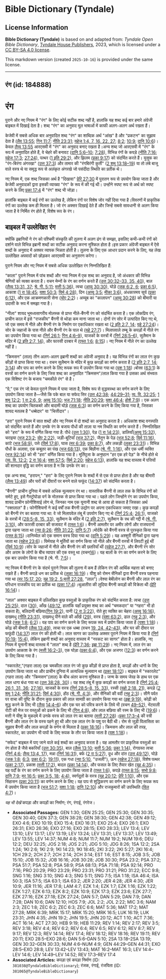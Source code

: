 # Bible Dictionary (Tyndale)

## License Information

**Bible Dictionary (Tyndale)** is based on and adapted from: _Tyndale Open Bible Dictionary_, [Tyndale House Publishers](https://tyndaleopenresources.com/), 2023, which is licensed under a [CC BY-SA 4.0 license](https://creativecommons.org/licenses/by-sa/4.0/legalcode.en).

This markdown version (created `2025-10-16`) is provided under the same license.



--------------------------------

## रंग (id: 184888)

रंग
===

पुराने और नए नियम में "रंग" के लिए कोई सटीक शब्द नहीं है, हालांकि यह शब्द कई बार हमारे अंग्रेजी बाइबल में दिखाई देता है। शब्द "रंग" का अनुवाद मूल भाषाओं में काफी अलग\-अलग अर्थ रखता हैं।

केजेवी में सबसे अधिक बार अनुवादित शब्द "रंग" का शाब्दिक अर्थ "आंख" है और "प्रकटन" का सुझाव देता है ([लैव 13:55](https://ref.ly/Lev13:55); [गिन 11:7](https://ref.ly/Num11:7); [नीति 23:31](https://ref.ly/Prov23:31); [यहेज 1:4, 7, 16, 22, 27](https://ref.ly/Ezek1:4); [8:2](https://ref.ly/Ezek8:2); [10:9](https://ref.ly/Ezek10:9); [दानि 10:6](https://ref.ly/Dan10:6))। केवल [लैव्य 13:55](https://ref.ly/Lev13:55) आरएसवी में "रंग" का अनुवाद बनाए रखता है।अन्य शब्द जो आरएसवी में "रंग" के रूप में अनुवादित होते हैं, वे चेहरे की बनावट ([दानि 5:6–10](https://ref.ly/Dan5:6-Dan5:10); [7:28](https://ref.ly/Dan7:28)), विभिन्न रंगों के कपड़े ([नीति 7:16](https://ref.ly/Prov7:16); [यहेज 17:3](https://ref.ly/Ezek17:3); [27:24](https://ref.ly/Ezek27:24)), पत्थर ([1 इति 29:2](https://ref.ly/1Chr29:2)), और झिलम ([प्रका 9:17](https://ref.ly/Rev9:17)) को संदर्भित करते हैं। युसुफ का "रंग\-बिरंगा अंगरखा" ([उत्त 37:3](https://ref.ly/Gen37:3)) और तामार की "रंगबिरंगी कुर्ती" ([2 शमू 13:18–19](https://ref.ly/2Sam13:18-2Sam13:19)) या तो लंबे बाजू वाले वस्त्र थे या समृद्ध रूप से अलंकृत अंगरखे जो पसंदीदा स्थिति का प्रतीक थे।

नए नियम में, एक शब्द जिसका अर्थ है "दिखावा" [प्रेरि 27:30](https://ref.ly/Acts27:30) में पुरातन रूप से उपयोग किया जाता है और केजेवी अनुवादकों द्वारा इसकी व्याख्या "रंग" के रूप में की गई थी। उन्होंने स्पष्ट रूप से अर्थ को स्पष्ट करने के लिए [प्रका 17:4](https://ref.ly/Rev17:4) में "रंग" शब्द भी जोड़ा।

हालांकि बाइबल में कई रंगों का उल्लेख है, लेकिन रंगों पर विशेष जोर नहीं दिया गया है।विवरणों में प्राकृतिक रंगों का उल्लेख कम ही मिलता है। जो रंग अक्सर दिखाई देते हैं और जिन्हें सबसे सावधानी से अलग किया जाता है वे निर्मित रंग होते हैं, विशेष रूप के रंग।

बाइबल में उल्लेखित रंग
----------------------

क्योंकि इब्रानियों ने रंग को पश्चिमी संस्कृति की तुलना में अलग ढंग से समझा, इसलिए कभी\-कभी रंगों को दर्शाने वाले विभिन्न इब्रानी शब्दों का सटीक अनुवाद करना मुश्किल होता है।इस प्रकार अंग्रेजी बाइबल में ऐसे शब्दों के अनुवाद में अक्सर व्यापक भिन्नता होती है। तुलना के लिए एक आधार प्रदान करने के लिए, यह लेख उल्लेखित अपवादों को छोड़कर आरएसवी का अनुसरण करेगा।

पुराने नियम और नए नियम में सबसे अधिक उल्लेखित रंग निम्नलिखित हैं:

“काला” पुराने नियम में पांच शब्दों और नया नियम में एक शब्द का अनुवाद है, जो अंधकार की विभिन्न श्रेणियों को व्यक्त करता है। वचन मेम्नों के रंग का वर्णन करते हैं ([उत्त 30:32–33, 35, 40](https://ref.ly/Gen30:32-Gen30:33)), बाल ([लैव्य 13:31, 37](https://ref.ly/Lev13:31); [श्रे. गी. 5:11](https://ref.ly/Song5:11); [मत्ती 5:36](https://ref.ly/Matt5:36)), त्वचा ([अय्यू 30:30](https://ref.ly/Job30:30)), घोड़े ([जक 6:2, 6](https://ref.ly/Zech6:2); [प्रका 6:5](https://ref.ly/Rev6:5)), आकाश ([1 रा 18:45](https://ref.ly/1Kgs18:45); [यशा 50:3](https://ref.ly/Isa50:3); [यिर्म 4:28](https://ref.ly/Jer4:28)), दिन ([अय्यू 3:5](https://ref.ly/Job3:5); [मीका 3:6](https://ref.ly/Mic3:6)), अंधकारमय सूर्य ([प्रका 6:12](https://ref.ly/Rev6:12)), और एक आक्रमणकारी सेना ([योए 2:2](https://ref.ly/Joel2:2))। अय्यूब का "कालापन" ([अय्यू 30:28](https://ref.ly/Job30:28)) को बीमारी या उदासी के रूप में समझा गया है।

"नीला" शायद भूमध्यसागरीय मोलस्क से प्राप्त नीले\-बैंगनी रंग को संदर्भित करता है। एक लोकप्रिय रंग, प्राचीन काल में इसे "राजकीय" बैंगनी से थोडा कम माना जाता था। दोनों रंग सोर में उत्पादित किए गए थे, जो एक समय में नीले और बैंगनी रंग के निर्माण पर एकाधिकार रखता था ([2 इति 2:7, 14](https://ref.ly/2Chr2:7); [यहे 27:24](https://ref.ly/Ezek27:24))।सोर के जहाजों के पास नीले और बैंगनी रंग के पाल थे ([यहे 27:7](https://ref.ly/Ezek27:7))। मिलापवाले तम्बू के कपड़ों में नीले रंग का उपयोग किया गया था ([निर्ग 26:1](https://ref.ly/Exod26:1); [गिन 4:6–9](https://ref.ly/Num4:6-Num4:9)), याजकों के वस्त्रों में ([निर्ग 28:5–6](https://ref.ly/Exod28:5-Exod28:6)), सुलैमान के मंदिर में ([2 इति 2:7, 14](https://ref.ly/2Chr2:7)), और फारसी दरबार में ([एस्त 1:6](https://ref.ly/Esth1:6); [8:15](https://ref.ly/Esth8:15))। नए नियम में नीले रंग का उल्लेख नहीं है।

“क्रिमसन” (लाल) तीन अलग\-अलग इब्रानी शब्दों का अंग्रेजी अनुवाद है। यह विभिन्न रंगों का लाल रंग कुछ कीड़ों से प्राप्त किया गया था। वचन सुलैमान के मंदिर में कुछ कपड़ों का वर्णन करता है ([2 इति 2:7, 14](https://ref.ly/2Chr2:7); [3:14](https://ref.ly/2Chr3:14)) और पाप का वर्णन करने के लिए रूपक रूप में उपयोग किया गया था ([यश 1:18](https://ref.ly/Isa1:18))।बोस्रा ([63:1](https://ref.ly/Isa63:1)) के वस्त्रों का वर्णन करने के लिए जिस शब्द का अनुवादित "क्रिमसन"/लाल किया गया है उसका अर्थ संभवतः एक विशिष्ट रंग के बजाय "चमकीले रंग" से है।

“ग्रे,” एक रंग जो केवल पुराने नियम में पाया जाता है, विशेष रूप से वृद्धावस्था का वर्णन करने के लिए उपयोग किया जाता है—जैसे कि पके बाल या सफेद सिर ([उत्त 42:38](https://ref.ly/Gen42:38); [44:29–31](https://ref.ly/Gen44:29-Gen44:31); [व्य. वि. 32:25](https://ref.ly/Deut32:25); [1 शमू 12:2](https://ref.ly/1Sam12:2); [1 रा 2:6, 9](https://ref.ly/1Kgs2:6); [अय्यू 15:10](https://ref.ly/Job15:10); [भज 71:18](https://ref.ly/Ps71:18); [नीति 20:29](https://ref.ly/Prov20:29); [यशा 46:4](https://ref.ly/Isa46:4); [होशे 7:9](https://ref.ly/Hos7:9))। एक अलग शब्द का उपयोग चितकबरे और बादामी घोड़े ([जक 6:3](https://ref.ly/Zech6:3)) का वर्णन करने के लिए किया गया है, जिसका शायद मतलब है "धब्बेदार" या "चित्तीदार"।

“हरा” पुराने नियम में सात शब्दों और नए नियम में दो शब्दों का अनुवाद करता है। अधिकांश शब्द वनस्पति को संदर्भित करते हैं और उनके रंग के बजाय पौधों की ताज़ा या नम स्थिति का वर्णन करते हैं। निम्नलिखित को "हरा" के रूप में वर्णित किया गया है: पौधे ([उत्त 1:30](https://ref.ly/Gen1:30)), पेड़ ([1 रा 14:23](https://ref.ly/1Kgs14:23)), डालियाँ([अय्यू 15:32](https://ref.ly/Job15:32)), चराइया ([भज 23:2](https://ref.ly/Ps23:2); [योए 2:22](https://ref.ly/Joel2:22)), जड़ी\-बूटियाँ ([भज 37:2](https://ref.ly/Ps37:2)), जैतून के पेड़ ([भज 52:8](https://ref.ly/Ps52:8); [यिर्म 11:16](https://ref.ly/Jer11:16)), कांटे ([भज 58:9](https://ref.ly/Ps58:9)), पत्ते ([यिर्म 17:8](https://ref.ly/Jer17:8)), घास ([मर 6:39](https://ref.ly/Mark6:39); [प्रका 8:7](https://ref.ly/Rev8:7)), और लकड़ी ([लूका 23:31](https://ref.ly/Luke23:31))। विभिन्न पौधों के अलावा, एक कबूतर का पंख ([भज 68:13](https://ref.ly/Ps68:13)), एक बिछौना ([श्रे. गी. 1:16](https://ref.ly/Song1:16)), और एक धर्मी व्यक्ति ([भज 92:14](https://ref.ly/Ps92:14)) को भी "हरा" वर्णित किया गया है। मूर्तिपूजा के अनुष्ठान "हर एक हरे पेड़" के नीचे होते थे ([व्य. वि. 12:2](https://ref.ly/Deut12:2); [2 रा 16:4](https://ref.ly/2Kgs16:4); [यशा 57:5](https://ref.ly/Isa57:5); [यिर्म 2:20](https://ref.ly/Jer2:20); [यहेज 6:13](https://ref.ly/Ezek6:13)), हालांकि यह शब्द वास्तव में पत्तियों की शानदार वृद्धि का वर्णन करता है न कि उनके रंग का।

एक अन्य शब्द, "हरापन," "हरा" के लिए पुराने नियम के शब्दों में से एक से प्राप्त होता है और यह बीमारी ([लैव्य 13:49](https://ref.ly/Lev13:49)) और घरों की दीवारों पर बनने वाले फफूंद ([14:37](https://ref.ly/Lev14:37)) को संदर्भित करता है।

"बैंगनी" प्राचीन दुनिया में सबसे अधिक मूल्यवान रंग था। वास्तविक बैंगनी से लाल तक के विभिन्न रंगों को समेटे हुए, इसे गैस्ट्रोपोडा वर्ग के मोलस्क से प्राप्त किया गया था। पहले लोग जिन्होंने रंग का उपयोग किया, शायद प्राचीन फ़ोनीशियाई लोग थे, जिनका नाम एक यूनानी शब्द से आया हो सकता है जिसका अर्थ "रक्तलाल" है। फोनीशियनों ने कई वर्षों तक बैंगनी उद्योग पर अपना एकाधिकार जमाए रखा। कुछ कपड़ों को बैंगनी रंग का बताया गया था: वे जो मिलापवेल तंबू में उपयोग किए गए थे ([निर्ग 25:4](https://ref.ly/Exod25:4); [26:1](https://ref.ly/Exod26:1)), याजको के वस्त्रों में ([28:5–8, 15, 33](https://ref.ly/Exod28:5-Exod28:8)), सुलैमान के मंदिर में ([2 इति 2:7](https://ref.ly/2Chr2:7)), सुलैमान के रथ की गद्दी में ([श्रे. गी. 3:10](https://ref.ly/Song3:10)), और फारसी दरबार की सजावट में ([एस्त 1:6](https://ref.ly/Esth1:6))। बैंगनी आमतौर पर अमीर लोगों और राजघरानों द्वारा पहना जाता था ([न्या 8:26](https://ref.ly/Judg8:26); [नीति 31:22](https://ref.ly/Prov31:22); [दानि 5:7](https://ref.ly/Dan5:7))।मोर्दकै को बैंगनी वस्त्र से पुरस्कृत किया गया ([एस्त 8:15](https://ref.ly/Esth8:15))।दानिय्येल को एक समान वस्त्र दिया गया था ([दानि 5:29](https://ref.ly/Dan5:29))। यह अश्शुरी सैनिकों द्वारा पहना जाता था ([यहेज 23:6](https://ref.ly/Ezek23:6))। यिर्मयाह ने मूर्तियों का वर्णन किया जो नीले और बैंगनी वस्त्रों में लिपटी हुई थीं ([यिर्म 10:9](https://ref.ly/Jer10:9))।सोर के जहाजों में नीले और बैंगनी रंग की छतरियाँ थीं ([यहेज 27:7](https://ref.ly/Ezek27:7)), और बैंगनी रंग सोर और अराम के लोगों के बीच व्यापार की एक वस्तु था (वचन[16](https://ref.ly/Ezek27:16))। यह बालों के रंग का वर्णन करने के लिए एक बार उपयोग किया गया है (श्रे. गी. [7:5](https://ref.ly/Song7:5))।

नए नियम में बैंगनी रंग के संदर्भ पुराने नियम की तुलना में कम हैं लेकिन रंग की आर्थिक महत्ता को बनाए रखते हैं। बैंगनी कपड़े धन का प्रतीक थे ([लूका 16:19](https://ref.ly/Luke16:19))। यीशु को रोमन सैनिकों द्वारा बैंगनी वस्त्र पहनाया गया था ([मर 15:17, 20](https://ref.ly/Mark15:17); [यूह 19:2, 5](https://ref.ly/John19:2);[मत्ती 27:28](https://ref.ly/Matt27:28), "लाल")।वेश्‍या बेबीलोन का बैंगनी और लाल रंग का परिधान राजकीय पद का प्रतीक था ([प्रका 17:4](https://ref.ly/Rev17:4))।थुआतीरा की लुदिया बैंगनी कपड़ों की विक्रेता थी ([प्रेरि 16:14](https://ref.ly/Acts16:14))।

“लाल” अक्सर बाइबल में उल्लिखित कुछ वस्तुओं के प्राकृतिक रंग को संदर्भित करता है: त्वचा ([उत्त 25:25](https://ref.ly/Gen25:25)), दाल ([30](https://ref.ly/Gen25:30)), आँख ([49:12](https://ref.ly/Gen49:12), हालांकि यहाँ प्रयुक्त शब्द का अर्थ “चमकदार” या “गहरा” भी हो सकता है), बलिदानी बछिया([गिन 19:2](https://ref.ly/Num19:2)), पानी ([2 रा 3:22](https://ref.ly/2Kgs3:22)), रोते हुए व्यक्ति का चेहरा ([अय्यू 16:16](https://ref.ly/Job16:16)), दाखमधु ([नीति 23:31](https://ref.ly/Prov23:31)), दाखमधु पीने वाले की आँखें ([29](https://ref.ly/Prov23:29)), वस्त्र ([यशा 63:2](https://ref.ly/Isa63:2)), ढाल ([नहू 2:3](https://ref.ly/Nah2:3)), और घोड़े ([जक 1:8](https://ref.ly/Zech1:8); [6:2](https://ref.ly/Zech6:2))। यह पाप का वर्णन करने के लिए रूपक रूप में प्रयोग किया जाता है ([यशा 1:18](https://ref.ly/Isa1:18))। कोढ़ की बीमारी ([लैव्य 13:49](https://ref.ly/Lev13:49)), त्वचा पर एक धब्बा (वचन [19, 24, 42–43](https://ref.ly/Lev13:19)), और घर की दीवार पर फफूंदी ([14:37](https://ref.ly/Lev14:37)) लाल रंग की होती थी। लाल सागर का उल्लेख अक्सर पुराने नियम में किया गया है ([निर्ग 10:19](https://ref.ly/Exod10:19); [15:4](https://ref.ly/Exod15:4)), लेकिन इब्रानी शब्दों का अनुवाद वास्तव में "नरकट का सागर" होता है। हालांकि, नए नियम में यूनानी शब्द वास्तव में "लाल" शब्द है ([प्रेरि 7:36](https://ref.ly/Acts7:36); [इब्रा 11:29](https://ref.ly/Heb11:29))। नए नियम में, लाल रंग का उपयोग आकाश के रंग ([मत्ती 16:2–3](https://ref.ly/Matt16:2-Matt16:3)), एक घोड़ा ([प्रका 6:4](https://ref.ly/Rev6:4)), और एक अजगर ([12:3](https://ref.ly/Rev12:3)) का वर्णन करने के लिए किया गया है।

“स्कारलेट,”(गहरा लाल) एक चमकीला लाल रंग जो कुछ कीड़ों से प्राप्त होता है, कपड़ों और धागों के लिए उपयोग किया जाता था और प्राचीन दुनिया में अत्यधिक मूल्यवान था ([प्रका 18:12](https://ref.ly/Rev18:12))। बाइबल में "स्कारलेट"(गहरा लाल) और "क्रिमसन"(लाल) के बीच अंतर करना मुश्किल है। जन्म के समय जेरह के हाथ पर एक लाल धागा बंधा गया था ([उत्त 38:28, 30](https://ref.ly/Gen38:28))। यह शब्द तंबू में कुछ कपड़ों का वर्णन करता है ([निर्ग 25:4](https://ref.ly/Exod25:4); [26:1, 31, 36](https://ref.ly/Exod26:1); [27:16](https://ref.ly/Exod27:16)), याजकों के वस्त्र ([निर्ग 28:5–8, 15, 33](https://ref.ly/Exod28:5-Exod28:8)), रस्सी ([यहो 2:18, 21](https://ref.ly/Josh2:18)), कपड़े ([2 शमू 1:24](https://ref.ly/2Sam1:24); [नीति 31:21](https://ref.ly/Prov31:21); [यिर्म 4:30](https://ref.ly/Jer4:30)), होंठ ([श्रे. गी. 4:3](https://ref.ly/Song4:3)), और सैनिकों की वर्दी ([नहू 2:3](https://ref.ly/Nah2:3))। सीनै पर्वत पर वाचा की पुष्टि के दौरान कुछ प्रकार की लाल सामग्री का उपयोग किया गया था ([इब्रा 9:19](https://ref.ly/Heb9:19)), कोढ़ी को शुद्ध करने के लिए भी ([लैव्य](https://ref.ly/Lev13:49) [14:4–6](https://ref.ly/Lev14:4-Lev14:6)) और एक घर को पवित्र करने के लिये भी (वचन [49–52](https://ref.ly/Lev14:49-Lev14:52)), भेंटवाली रोटी की मेज पर वस्तुओं को ढकने के लिए भी ([गिन 4:8](https://ref.ly/Num4:8)), और लाल बछिया की रस्म के लिए भी ([19:6](https://ref.ly/Num19:6))। मत्ती ने यीशु के मुकदमे में उनके वस्त्र को लाल रंग का बताया ([मत्ती 27:28](https://ref.ly/Matt27:28))।[प्रका 17:3–4](https://ref.ly/Rev17:3-Rev17:4) की स्त्री बैंगनी और लाल रंग के वस्त्र पहने हुए थी और एक लाल रंग के पशु पर बैठी थी। रोम से जुड़ी विलासिता का सुझाव बैंगनी और लाल कपड़ों के वर्णन से मिलता है ([प्रका 18:16](https://ref.ly/Rev18:16))। क्रिमसन और लाल की तरह, स्कारलेट, का उपयोग भी पापों के लिए रूपक के तौर पर किया जाता है ([यश 1:18](https://ref.ly/Isa1:18))।

“सफेद” बाइबल में पाए जाने वाले कई शब्दों का अनुवाद करता है। यह आमतौर पर प्राकृतिक वस्तुओं का रंग होता है जैसे बकरियाँ ([उत्त 30:35](https://ref.ly/Gen30:35)), बाल ([लैव्य 13:10](https://ref.ly/Lev13:10); [मत्ती 5:36](https://ref.ly/Matt5:36); [प्रका 1:14](https://ref.ly/Rev1:14)), रोगग्रस्त त्वचा ([निर्ग 4:6](https://ref.ly/Exod4:6); [लैव्य 13:4, 17](https://ref.ly/Lev13:4)), मन्ना ([निर्ग 16:31](https://ref.ly/Exod16:31)), बर्फ ([2 रा 5:27](https://ref.ly/2Kgs5:27)), दूध और दांत ([उत्त 49:12](https://ref.ly/Gen49:12)), घोड़े ([जक 1:8](https://ref.ly/Zech1:8); [6:3](https://ref.ly/Zech6:3); [प्रका 6:2](https://ref.ly/Rev6:2); [19:11](https://ref.ly/Rev19:11)), एक गधा ([न्या 5:10](https://ref.ly/Judg5:10), "उजली"), ऊन ([यहेज 27:18](https://ref.ly/Ezek27:18)), विशेष पत्थर ([प्रका 2:17](https://ref.ly/Rev2:17)), प्रकाश ([मत्ती 17:2](https://ref.ly/Matt17:2)), बादल ([प्रका 14:14](https://ref.ly/Rev14:14)), और फसल के लिए तैयार खेत ([यूह 4:35](https://ref.ly/John4:35))। यह पर्दों के रंग का वर्णन करने के लिए उपयोग किया जाता है ([एस्त 1:6](https://ref.ly/Esth1:6)), कपड़े ([एस्त 8:15](https://ref.ly/Esth8:15); [सभो 9:8](https://ref.ly/Eccl9:8); [दानि 7:9](https://ref.ly/Dan7:9); [मर 16:5](https://ref.ly/Mark16:5); [प्रका 3:5, 18](https://ref.ly/Rev3:5); [4:4](https://ref.ly/Rev4:4)), स्वर्गदूतों के वस्त्र ([यूह 20:12](https://ref.ly/John20:12); [प्रेरि 1:10](https://ref.ly/Acts1:10)), और एक सिंहासन ([प्रका 20:11](https://ref.ly/Rev20:11)) का वर्णन करने के लिए। यह पाप से शुद्धिकरण का वर्णन करने के लिए रूपक रूप में उपयोग किया जाता है ([भज 51:7](https://ref.ly/Ps51:7); [यशा 1:18](https://ref.ly/Isa1:18); [दानि 12:10](https://ref.ly/Dan12:10)) और राजकुमारों की उपस्थिति ([विल 4:7](https://ref.ly/Lam4:7))।

*यह भी देखें* कपड़ा और कपड़ों का निर्माण; रंग, रंगाई, रंगरेज।

* **Associated Passages:** GEN 1:30; GEN 25:25; GEN 25:30; GEN 30:35; GEN 30:40; GEN 37:3; GEN 38:28; GEN 38:30; GEN 42:38; GEN 49:12; EXO 4:6; EXO 10:19; EXO 15:4; EXO 16:31; EXO 25:4; EXO 26:1; EXO 26:31; EXO 26:36; EXO 27:16; EXO 28:15; EXO 28:33; LEV 13:4; LEV 13:10; LEV 13:17; LEV 13:19; LEV 13:24; LEV 13:31; LEV 13:37; LEV 13:49; LEV 13:55; LEV 14:37; NUM 4:8; NUM 11:7; NUM 19:2; NUM 19:6; DEU 12:2; DEU 32:25; JOS 2:18; JOS 2:21; JDG 5:10; JDG 8:26; 1SA 12:2; 2SA 1:24; 1KI 2:6; 1KI 2:9; 1KI 14:23; 1KI 18:45; 2KI 3:22; 2KI 5:27; 2KI 16:4; 1CH 29:2; 2CH 2:7; 2CH 2:14; 2CH 3:14; EST 1:6; EST 8:15; JOB 3:5; JOB 15:10; JOB 15:32; JOB 16:16; JOB 30:28; JOB 30:30; PSA 23:2; PSA 37:2; PSA 51:7; PSA 52:8; PSA 58:9; PSA 68:13; PSA 71:18; PSA 92:14; PRO 7:16; PRO 20:29; PRO 23:29; PRO 23:31; PRO 31:21; PRO 31:22; ECC 9:8; SNG 1:16; SNG 3:10; SNG 4:3; SNG 5:11; SNG 7:5; ISA 1:18; ISA 46:4; ISA 50:3; ISA 57:5; ISA 63:1; ISA 63:2; JER 2:20; JER 4:28; JER 4:30; JER 10:9; JER 11:16; JER 17:8; LAM 4:7; EZK 1:4; EZK 1:7; EZK 1:16; EZK 1:22; EZK 1:27; EZK 6:13; EZK 8:2; EZK 10:9; EZK 17:3; EZK 23:6; EZK 27:7; EZK 27:16; EZK 27:18; EZK 27:24; DAN 5:7; DAN 5:29; DAN 7:9; DAN 7:28; DAN 10:6; DAN 12:10; HOS 7:9; JOL 2:2; JOL 2:22; MIC 3:6; NAM 2:3; ZEC 1:8; ZEC 6:2; ZEC 6:3; ZEC 6:6; MAT 5:36; MAT 17:2; MAT 27:28; MRK 6:39; MRK 15:17; MRK 15:20; MRK 16:5; LUK 16:19; LUK 23:31; JHN 4:35; JHN 19:2; JHN 19:5; JHN 20:12; ACT 1:10; ACT 7:36; ACT 16:14; ACT 27:30; HEB 9:19; HEB 11:29; REV 1:14; REV 2:17; REV 3:5; REV 3:18; REV 4:4; REV 6:2; REV 6:4; REV 6:5; REV 6:12; REV 8:7; REV 9:17; REV 12:3; REV 14:14; REV 17:4; REV 18:12; REV 18:16; REV 19:11; REV 20:11; EXO 28:5–EXO 28:6; DAN 5:6–DAN 5:10; 2SA 13:18–2SA 13:19; GEN 30:32–GEN 30:33; NUM 4:6–NUM 4:9; GEN 44:29–GEN 44:31; EXO 28:5–EXO 28:8; LEV 13:42–LEV 13:43; MAT 16:2–MAT 16:3; LEV 14:4–LEV 14:6; LEV 14:49–LEV 14:52; REV 17:3–REV 17:4
* **Associated Articles:** कपड़ा एवं कपड़ा निर्माण (ID: `381038@TyndaleBibleDictionary`); रंजक, रंगाई, रंजयिता (ID: `381065@TyndaleBibleDictionary`)

